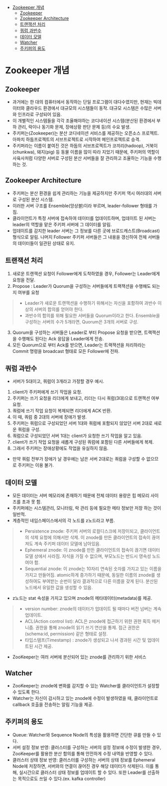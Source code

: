 - [Zookeeper 개념](#zookeeper-개념)
  - [Zookeeper](#zookeeper)
  - [Zookeeper Architecture](#zookeeper-architecture)
  - [트랜잭션 처리](#트랜잭션-처리)
  - [쿼럼 과반수](#쿼럼-과반수)
  - [데이터 모델](#데이터-모델)
  - [Watcher](#watcher)
  - [주키퍼의 용도](#주키퍼의-용도)

# Zookeeper 개념

## Zookeeper
* 과거에는 한 대의 컴퓨터에서 동작하는 단일 프로그램이 대다수였지만, 현재는 빅데이터와 클라우드 환경에서 대규모의 시스템들이 동작. 대규모 시스템은 수많은 서버와 인프라로 구성되어 있음.
* 이 개별적인 시스템들을 각각 조율해야하는 코디네이션 시스템(분산된 환경에서 부하 관리, 락이나 동기화 문제, 장애상황 판단 문제 등)의 수요 발생. 
* 주키퍼는(Zookeeper)는 분산 코디네이션 서비스를 제공하는 오픈소스 프로젝트. 아파치 하둡프로젝트의 서브프로젝트로 시작하여 메인프로젝트로 승격.
* 주키퍼라는 이름이 붙여진 것은 하둡의 서브프로젝트가 코끼리(hadoop), 거북이(chunkwa), 돼지(pig) 등 동물 이름을 많이 따라 지었기 때문에, 주키퍼의 역할이 사육사처럼 다양한 서버로 구성된 분산 서버들을 잘 관리하고 조율하는 기능을 수행하는 것.

## Zookeeper Architecture
* 주키퍼는 분산 환경을 쉽게 관리하는 기능을 제공하지만 주키퍼 역시 여러대의 서버로 구성된 분산 시스템.
* 이러한 서버 구조를 Ensemble(앙상블)이라 부르며, leader-follower 형태를 가짐.
* 클라이언트가 특정 서버에 접속하여 데이터를 업데이트하며, 업데이트 된 서버는 leader의 역할을 맡은 주키퍼 서버에 그 데이터를 알림.
* 업데이트를 감지한 leader 서버는 그 정보를 다른 곳에 브로드캐스트(Broadcast) 형식으로 알림. 나머지 Follower 주키퍼 서버들은 그 내용을 갱신하여 전체 서버들의 데이터들이 일관된 상태로 유지.

## 트랜잭션 처리
1. 새로운 트랜잭션 요청이 Follower에게 도착하였을 경우, Follower는 Leader에게 요청을 전달.
2. Propose : Leader가 Quorum을 구성하는 서버들에게 트랙잭션을 수행해도 되는지 여부를 요청
> * Leader가 새로운 트랜잭션을 수행하기 위해서는 자신을 포함하여 과반수 이상의 서버의 합의를 얻어야 한다. 
> * 과반수의 합의를 위해 필요한 서버들을 Quorum이라고 한다. Ensemble을 구성하는 서버의 수가 5개라면, Quorum은 3개의 서버로 구성.
3. Quorum을 구성하는 서버들은 Leader로 부터 Propose 요청을 받으면, 트랙잭션을 수행해도 된다는 Ack 응답을 Leader에게 전송.
4. 모든 Quorum으로 부터 Ack를 받으면, Leader는 트랙잭션을 처리하라는 Commit 명령을 broadcast 형태로 모든 Follower에 전파.

## 쿼럼 과반수
* 서버가 5대이고, 쿼럼이 3개라고 가정할 경우 예시.
1. client가 주키퍼에게 쓰기 작업을 요청.
2. 주키퍼는 쓰기 요청을 리더에게 보내고, 리더는 다시 쿼럼(3대)으로 트랜잭션 여부 요청.
3. 쿼럼에 쓰기 작업 요청이 복제되면 리더에게 ACK 반환.
4. 이 때, 쿼럼 중 2대의 서버에 장애가 발생.
5. 주키퍼는 쿼럼으로 구성되었던 서버 1대와 쿼럼에 포함되지 않았던 서버 2대로 새로운 쿼럼을 구성.
6. 쿼럼으로 구성되었던 서버 1대는 client가 요청한 쓰기 작업을 알고 있음.
7. client가 쓰기 작업 요청을 새롭게 구성된 쿼럼에 포함된 다른 서버들에게 복제.
8. 그래서 주키퍼는 장애상황에도 작업을 유실하지 않음.
* 만약 쿼럼 전부가 장애가 날 경우에는 남은 서버 2대로는 쿼럼을 구성할 수 없으므로 주키퍼는 이용 불가.

## 데이터 모델
* 모든 데이터는 서버 메모리에 존재하기 때문에 전체 데이터 용량은 힙 메모리 사이즈를 초과 못 함.
* 주키퍼에는 시스템관리, 모니터링, 락 관리 등에 필요한 메타 정보만 저장 하는 것이 일반적.
* 계층적인 네임스페이스에서의 각 노드를 z노드라고 부름.
> * Persistence znode: 주키퍼 서버의 로컬디스크에 저장이되고, 클라이언트의 삭제 요청에 의해서만 삭제. 이 znode를 만든 클라이언트의 접속이 끊어져도 계속 주키퍼 데이터 모델에 남아있음.
> * Ephemeral znode: 이 znode를 만든 클라이언트의 접속이 끊기면 데이터 모델 상에서 사라짐. 자식을 가질 수 없으며, 부모노드는 반드시 영속성 노드여야 함.
> * Sequential znode: 이 znode는 10자리 연속된 숫자를 가지고 있는 이름을 가지고 만들어짐. atomic하게 증가하기 때문에, 동일한 이름의 znode를 생성하여도 부여받는 순번이 달라 결과적으로 다른 이름을 갖게 된다. 분산된 노드에서 유일한 값을 생성할 수 있음.
* z노드는 stat 속성을 가지고 있으며 znode의 메타데이터(metadata)를 제공.
> * version number: znode의 데이터가 업데이트 될 때마다 버전 넘버는 계속 업데이트.
> * ACL(Action control list): ACL은 znode에 접근하기 위한 권한 획득 메커니즘. 권한을 통해 znode의 읽기 쓰기 연산을 통제. 접근 권한은 (schema:id, permission) 같은 형태로 설정.
> * 타입스탬프(Timestamp) : znode가 생성되고 나서 경과된 시간 및 업데이트된 시간 제공.
* ZooKeeper는 여러 서버에 분산되어 있는 znode를 관리하기 위한 서비스

## Watcher
* ZooKeeper는 znode에 변화를 감지할 수 있는 Watcher를 클라이언트가 설정할 수 있도록 한다. 
* Watcher는 자신이 감시하고 있는 znode에 수정이 발생하였을 때, 클라이언트로 callback 호출을 전송하는 알림 기능을 제공.

## 주키퍼의 용도
* Queue: Watcher와 Sequence Node의 특성을 활용하면 간단한 큐를 만들 수 있다.
* 서버 설정 정보 반영: 클러스터를 구성하는 서버의 설정 정보에 수정이 발생한 경우, ZooKeeper를 활용한 분산 합의를 통해 안전하게 수정 내역을 반영할 수 있다.
* 클러스터 상태 정보 반영: 클러스터를 구성하는 서버의 상태 정보를 Ephemeral Node에 저장하면, 서버와의 연결이 끊어진 경우 해당 데이터가 삭제된다. 이를 통해, 실시간으로 클러스터 상태 정보를 업데이트 할 수 있다. 또한 Leader를 선출하는 목적으로도 쓰일 수 있다.(ex. kafka controller) 
